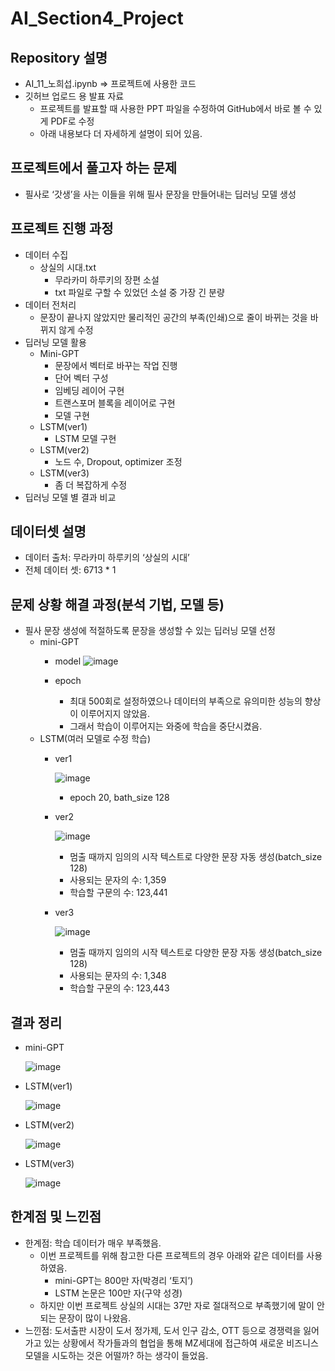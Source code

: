 # AI_Section4_Project

## Repository 설명

- AI_11_노희섭.ipynb ⇒ 프로젝트에 사용한 코드
- 깃허브 업로드 용 발표 자료
    - 프로젝트를 발표할 때 사용한 PPT 파일을 수정하여 GitHub에서 바로 볼 수 있게 PDF로 수정
    - 아래 내용보다 더 자세하게 설명이 되어 있음.

## 프로젝트에서 풀고자 하는 문제

- 필사로 ‘갓생’을 사는 이들을 위해 필사 문장을 만들어내는 딥러닝 모델 생성

## 프로젝트 진행 과정

- 데이터 수집
    - 상실의 시대.txt
        - 무라카미 하루키의 장편 소설
        - txt 파일로 구할 수 있었던 소설 중 가장 긴 분량
- 데이터 전처리
    - 문장이 끝나지 않았지만 물리적인 공간의 부족(인쇄)으로 줄이 바뀌는 것을 바뀌지 않게 수정
- 딥러닝 모델 활용
    - Mini-GPT
        - 문장에서 벡터로 바꾸는 작업 진행
        - 단어 벡터 구성
        - 임베딩 레이어 구현
        - 트랜스포머 블록을 레이어로 구현
        - 모델 구현
    - LSTM(ver1)
        - LSTM 모델 구현
    - LSTM(ver2)
        - 노드 수, Dropout, optimizer 조정
    - LSTM(ver3)
        - 좀 더 복잡하게 수정
- 딥러닝 모델 별 결과 비교

## 데이터셋 설명

- 데이터 출처: 무라카미 하루키의 ‘상실의 시대’
- 전체 데이터 셋: 6713 * 1

## 문제 상황 해결 과정(분석 기법, 모델 등)

- 필사 문장 생성에 적절하도록 문장을 생성할 수 있는 딥러닝 모델 선정
    - mini-GPT
        - model
            ![image](https://user-images.githubusercontent.com/88868181/185322525-a5b35e4c-5e52-4559-b7ad-00f6df3ce779.png)

        - epoch
            - 최대 500회로 설정하였으나 데이터의 부족으로 유의미한 성능의 향상이 이루어지지 않았음.
            - 그래서 학습이 이루어지는 와중에 학습을 중단시켰음.
    - LSTM(여러 모델로 수정 학습)
        - ver1
            
            ![image](https://user-images.githubusercontent.com/88868181/185322722-2e8c1950-fd4d-4de1-aba1-eaf1359c2dff.png)
            
            - epoch 20, bath_size 128
            
        - ver2
            
            ![image](https://user-images.githubusercontent.com/88868181/185323070-9c113943-7f2a-42a8-b1de-f275a520f0b3.png)

            
            - 멈출 때까지 임의의 시작 텍스트로 다양한 문장 자동 생성(batch_size 128)
            - 사용되는 문자의 수: 1,359
            - 학습할 구문의 수: 123,441
        - ver3
            
            ![image](https://user-images.githubusercontent.com/88868181/185323262-230acd12-299b-4144-8a2d-cc41620f84b4.png)

            
            - 멈출 때까지 임의의 시작 텍스트로 다양한 문장 자동 생성(batch_size 128)
            - 사용되는 문자의 수: 1,348
            - 학습할 구문의 수: 123,443

## 결과 정리

- mini-GPT
    
    ![image](https://user-images.githubusercontent.com/88868181/185323407-292d89ae-e62d-4f97-815b-c22f8548e47d.png)

    
- LSTM(ver1)
    
    ![image](https://user-images.githubusercontent.com/88868181/185323572-837b143a-d16b-4493-b2a3-f4f454d5a504.png)

    
- LSTM(ver2)
    
    ![image](https://user-images.githubusercontent.com/88868181/185323683-37237155-6290-46a4-ad58-d5e344a8aef0.png)

    
- LSTM(ver3)
    
    ![image](https://user-images.githubusercontent.com/88868181/185323818-e902cf4e-7401-4f5d-9019-84a9bb3d9524.png)

    

## 한계점 및 느낀점

- 한계점: 학습 데이터가 매우 부족했음.
    - 이번 프로젝트를 위해 참고한 다른 프로젝트의 경우 아래와 같은 데이터를 사용하였음.
        - mini-GPT는 800만 자(박경리 ‘토지’)
        - LSTM 논문은 100만 자(구약 성경)
    - 하지만 이번 프로젝트 상실의 시대는 37만 자로 절대적으로 부족했기에 말이 안되는 문장이 많이 나왔음.
- 느낀점: 도서출판 시장이 도서 정가제, 도서 인구 감소, OTT 등으로 경쟁력을 잃어가고 있는 상황에서 작가들과의 협업을 통해 MZ세대에 접근하여 새로운 비즈니스 모델을 시도하는 것은 어떨까? 하는 생각이 들었음.
